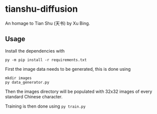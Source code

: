 # tianshu-diffusion
An homage to Tian Shu (天书) by Xu Bing.

## Usage

Install the dependencies with
```
py -m pip install -r requirements.txt
```

First the image data needs to be generated, this is done using
```
mkdir images
py data_generator.py
```
Then the images directory will be populated with 32x32 images of every standard
Chinese character.

Training is then done using
```py train.py```
